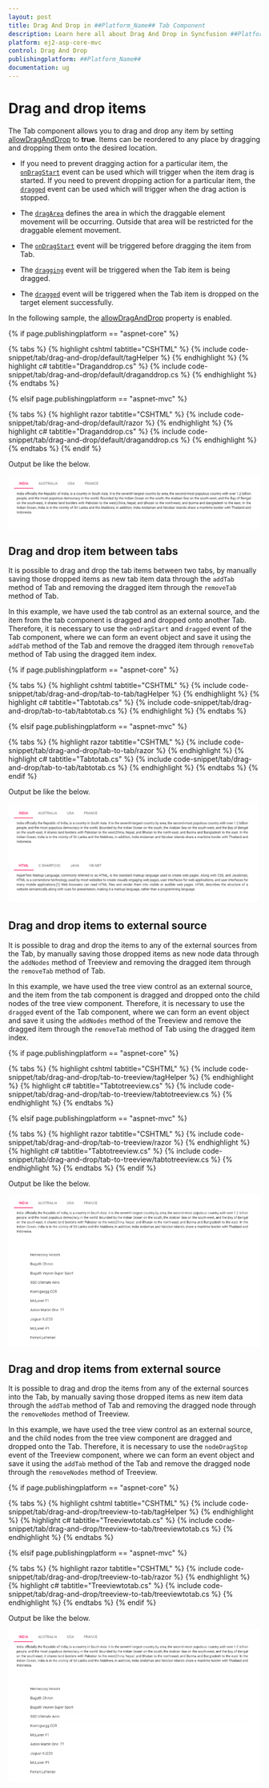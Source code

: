 ```yaml
---
layout: post
title: Drag And Drop in ##Platform_Name## Tab Component
description: Learn here all about Drag And Drop in Syncfusion ##Platform_Name## Tab component and more.
platform: ej2-asp-core-mvc
control: Drag And Drop
publishingplatform: ##Platform_Name##
documentation: ug
---
```



# Drag and drop items

The Tab component allows you to drag and drop any item by setting [allowDragAndDrop](https://help.syncfusion.com/cr/aspnetcore-js2/Syncfusion.EJ2~Syncfusion.EJ2.Navigations.Tab~AllowDragAndDrop.html)&nbsp;to **true**. Items can be reordered to any place by dragging and dropping them onto the desired location.

* If you need to prevent dragging action for a particular item, the [`onDragStart`](https://help.syncfusion.com/cr/aspnetcore-js2/Syncfusion.EJ2~Syncfusion.EJ2.Navigations.Tab~OnDragStart.html) event can be used which will trigger when the item drag is started. If you need to prevent dropping action for a particular item, the [`dragged`](https://help.syncfusion.com/cr/aspnetcore-js2/Syncfusion.EJ2~Syncfusion.EJ2.Navigations.Tab~Dragged.html) event can be used which will trigger when the drag action is stopped.

* The [`dragArea`](https://help.syncfusion.com/cr/aspnetcore-js2/Syncfusion.EJ2~Syncfusion.EJ2.Navigations.Tab~DragArea.html) defines the area in which the draggable element movement will be occurring. Outside that area will be restricted for the draggable element movement.

* The [`onDragStart`](https://help.syncfusion.com/cr/aspnetcore-js2/Syncfusion.EJ2~Syncfusion.EJ2.Navigations.Tab~OnDragStart.html) event will be triggered before dragging the item from Tab.

* The [`dragging`](https://help.syncfusion.com/cr/aspnetcore-js2/Syncfusion.EJ2~Syncfusion.EJ2.Navigations.Tab~Dragging.html) event will be triggered when the Tab item is being dragged.

* The [`dragged`](https://help.syncfusion.com/cr/aspnetcore-js2/Syncfusion.EJ2~Syncfusion.EJ2.Navigations.Tab~Dragged.html) event will be triggered when the Tab item is dropped on the target element successfully.

In the following sample, the [allowDragAndDrop](https://help.syncfusion.com/cr/aspnetcore-js2/Syncfusion.EJ2~Syncfusion.EJ2.Navigations.Tab~AllowDragAndDrop.html) property is enabled.

{% if page.publishingplatform == "aspnet-core" %}

{% tabs %}
{% highlight cshtml tabtitle="CSHTML" %}
{% include code-snippet/tab/drag-and-drop/default/tagHelper %}
{% endhighlight %}
{% highlight c# tabtitle="Draganddrop.cs" %}
{% include code-snippet/tab/drag-and-drop/default/draganddrop.cs %}
{% endhighlight %}
{% endtabs %}

{% elsif page.publishingplatform == "aspnet-mvc" %}

{% tabs %}
{% highlight razor tabtitle="CSHTML" %}
{% include code-snippet/tab/drag-and-drop/default/razor %}
{% endhighlight %}
{% highlight c# tabtitle="Draganddrop.cs" %}
{% include code-snippet/tab/drag-and-drop/default/draganddrop.cs %}
{% endhighlight %}
{% endtabs %}
{% endif %}



Output be like the below.

![Tab drag and drop items](./images/dragdrop.gif)

## Drag and drop item between tabs

It is possible to drag and drop the tab items between two tabs, by manually saving those dropped items as new tab item data through the `addTab` method of Tab and removing the dragged item through the `removeTab` method of Tab.

In this example, we have used the tab control as an external source, and the item from the tab component is dragged and dropped onto another Tab. Therefore, it is necessary to use the `onDragStart` and `dragged` event of the Tab component, where we can form an event object and save it using the `addTab` method of the Tab and remove the dragged item through `removeTab` method of Tab using the dragged item index.

{% if page.publishingplatform == "aspnet-core" %}

{% tabs %}
{% highlight cshtml tabtitle="CSHTML" %}
{% include code-snippet/tab/drag-and-drop/tab-to-tab/tagHelper %}
{% endhighlight %}
{% highlight c# tabtitle="Tabtotab.cs" %}
{% include code-snippet/tab/drag-and-drop/tab-to-tab/tabtotab.cs %}
{% endhighlight %}
{% endtabs %}

{% elsif page.publishingplatform == "aspnet-mvc" %}

{% tabs %}
{% highlight razor tabtitle="CSHTML" %}
{% include code-snippet/tab/drag-and-drop/tab-to-tab/razor %}
{% endhighlight %}
{% highlight c# tabtitle="Tabtotab.cs" %}
{% include code-snippet/tab/drag-and-drop/tab-to-tab/tabtotab.cs %}
{% endhighlight %}
{% endtabs %}
{% endif %}



Output be like the below.

![Drag and drop item between tabs](./images/tabtotab.gif)

## Drag and drop items to external source

It is possible to drag and drop the items to any of the external sources from the Tab, by manually saving those dropped items as new node data through the `addNodes` method of Treeview and removing the dragged item through the `removeTab` method of Tab.

In this example, we have used the tree view control as an external source, and the item from the tab component is dragged and dropped onto the child nodes of the tree view component. Therefore, it is necessary to use  the `dragged` event of the Tab component, where we can form an event object and save it using the `addNodes` method of the Treeview and remove the dragged item through the `removeTab` method of Tab using the dragged item index.

{% if page.publishingplatform == "aspnet-core" %}

{% tabs %}
{% highlight cshtml tabtitle="CSHTML" %}
{% include code-snippet/tab/drag-and-drop/tab-to-treeview/tagHelper %}
{% endhighlight %}
{% highlight c# tabtitle="Tabtotreeview.cs" %}
{% include code-snippet/tab/drag-and-drop/tab-to-treeview/tabtotreeview.cs %}
{% endhighlight %}
{% endtabs %}

{% elsif page.publishingplatform == "aspnet-mvc" %}

{% tabs %}
{% highlight razor tabtitle="CSHTML" %}
{% include code-snippet/tab/drag-and-drop/tab-to-treeview/razor %}
{% endhighlight %}
{% highlight c# tabtitle="Tabtotreeview.cs" %}
{% include code-snippet/tab/drag-and-drop/tab-to-treeview/tabtotreeview.cs %}
{% endhighlight %}
{% endtabs %}
{% endif %}



Output be like the below.

![Drag and drop tab items to external source](./images/tabtotreeview.gif)

## Drag and drop items from external source

It is possible to drag and drop the items from any of the external sources into the Tab, by manually saving those dropped items as new item data through the `addTab` method of Tab and removing the dragged node through the `removeNodes` method of Treeview.

In this example, we have used the tree view control as an external source, and the child nodes from the tree view component are dragged and dropped onto the Tab. Therefore, it is necessary to use the `nodeDragStop` event of the Treeview component, where we can form an event object and save it using the `addTab` method of the Tab and remove the dragged node through the `removeNodes` method of Treeview.

{% if page.publishingplatform == "aspnet-core" %}

{% tabs %}
{% highlight cshtml tabtitle="CSHTML" %}
{% include code-snippet/tab/drag-and-drop/treeview-to-tab/tagHelper %}
{% endhighlight %}
{% highlight c# tabtitle="Treeviewtotab.cs" %}
{% include code-snippet/tab/drag-and-drop/treeview-to-tab/treeviewtotab.cs %}
{% endhighlight %}
{% endtabs %}

{% elsif page.publishingplatform == "aspnet-mvc" %}

{% tabs %}
{% highlight razor tabtitle="CSHTML" %}
{% include code-snippet/tab/drag-and-drop/treeview-to-tab/razor %}
{% endhighlight %}
{% highlight c# tabtitle="Treeviewtotab.cs" %}
{% include code-snippet/tab/drag-and-drop/treeview-to-tab/treeviewtotab.cs %}
{% endhighlight %}
{% endtabs %}
{% endif %}



Output be like the below.

![Drag and drop tab items from external source](./images/treeviewtotab.gif)